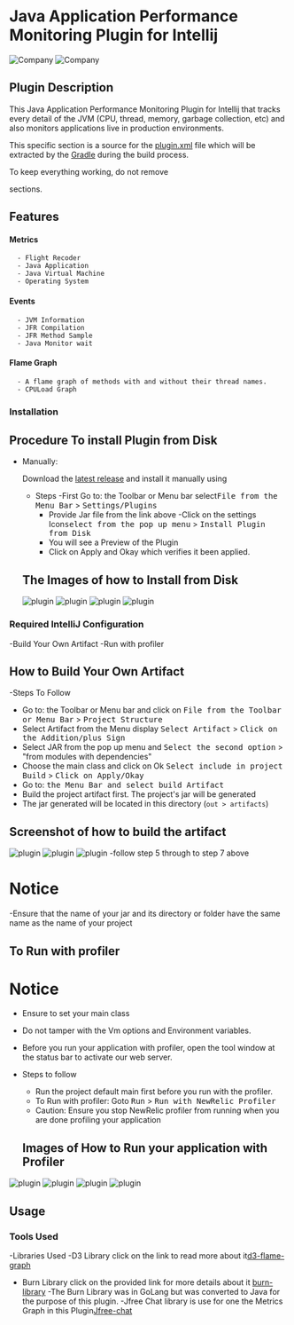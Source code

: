 # Java Application Performance Monitoring Plugin for Intellij
![Company](https://avatars.githubusercontent.com/u/21255133?s=200&v=4)
![Company](https://avatars.githubusercontent.com/u/31739?s=200&v=4)


[comment]: <> (![Build]&#40;https://github.com/turntabl/intellij-apm-plugin/workflows/Build/badge.svg&#41;)


<!-- Plugin description -->
## Plugin Description
This Java Application Performance Monitoring Plugin for Intellij that tracks every detail of the JVM (CPU, thread, memory, garbage collection, etc) and also monitors
applications live in production environments.

This specific section is a source for the [plugin.xml](/src/main/resources/META-INF/plugin.xml) file which will be extracted by the [Gradle](/build.gradle) during the build process.

To keep everything working, do not remove 
<!-- ... --> sections.
<!-- Plugin description end -->

## Features
#### Metrics
      - Flight Recoder
      - Java Application
      - Java Virtual Machine
      - Operating System
#### Events
      - JVM Information
      - JFR Compilation
      - JFR Method Sample
      - Java Monitor wait
      
#### Flame Graph
      - A flame graph of methods with and without their thread names.
      - CPULoad Graph



### Installation
  ## Procedure To install Plugin from Disk
[comment]: <> (  <kbd>Install Plugin</kbd>)
[comment]: <> (- Using IDE built-in plugin system:)
[comment]: <> (<kbd>File from the Toolbar or Menu Bar</kbd> > <kbd>Settings/Plugins</kbd> )

[comment]: <> (  <kbd>select from the pop up menu</kbd> > <kbd>Install Plugin from Disk</kbd>)

[comment]: <> (  <kbd>Settings/Preferences</kbd> > <kbd>Plugins</kbd> > <kbd>Marketplace</kbd> > <kbd>Search for "intellij-plugin"</kbd> >)

- Manually:

  Download the [latest release](https://github.com/turntabl/intellij-apm-plugin/releases/latest) and install it manually using
 
  - Steps
      -First Go to: the Toolbar or Menu bar select<kbd>File from the Menu Bar</kbd> > <kbd>Settings/Plugins </kbd> 
      - Provide Jar file from the link above
      -Click on the settings Icon<kbd>select from the pop up menu</kbd> > <kbd>Install Plugin from Disk</kbd> 
      - You will see a Preview of the Plugin
      - Click on Apply and Okay which verifies it been applied.
  
  ## The Images of how to Install from Disk
  ![plugin](Images/plugin1.png)
  ![plugin](Images/plugin2.png)
  ![plugin](Images/plugin3.png)
  ![plugin](Images/plugin.png)

### Required IntelliJ Configuration
 -Build Your Own Artifact
 -Run with profiler

## How to Build Your Own Artifact

[comment]: <> (  <kbd>Building of Artifact</kbd>)
[comment]: <> (<kbd>File from the Toolbar or Menu Bar</kbd> > <kbd>Settings/Plugins</kbd> )
[comment]: <> (<kbd>Select Artifact</kbd> > <kbd>Click on the Addition/plus Sign</kbd> )
[comment]: <> (<kbd>Select the second option</kbd>)
[comment]: <> (<kbd>Select include in project Build</kbd>)
[comment]: <> (<kbd>Click on Apply/Okay</kbd>)
-Steps To Follow
  - Go to: the Toolbar or Menu bar and click on <kbd>File from the Toolbar or Menu Bar</kbd> > <kbd>Project Structure </kbd>
  - Select Artifact from the Menu display <kbd>Select Artifact</kbd> > <kbd>Click on the Addition/plus Sign</kbd> 
  - Select JAR from the pop up menu and  <kbd>Select the second option</kbd> > "from modules with dependencies"
  - Choose the main class and click on Ok <kbd>Select include in project Build</kbd> > <kbd>Click on Apply/Okay</kbd>
  - Go to: <kbd>the Menu Bar and select build Artifact</kbd>
  - Build the project artifact first. The project's jar will be generated
  - The jar generated will be located in this directory (`out > artifacts`)

 ## Screenshot of how to build the artifact
![plugin](Images/artifact1.png)
![plugin](Images/artifact2.png)
![plugin](Images/artifact3.png)
 -follow step 5 through to step 7 above
 
# Notice
 -Ensure that the name of your jar and its directory or folder have the same name as the name of your project

## To Run with profiler

 # Notice
  - Ensure to set your main class
   - Do not tamper with the Vm options and Environment variables.
   - Before you run your application with profiler, open the tool window at the status bar to activate our web server.

- Steps to follow
  - Run the project default main first before you run with the profiler.
  - To Run with profiler: Goto <kbd>Run</kbd> > <kbd>Run with NewRelic Profiler</kbd>
  - Caution: Ensure you stop NewRelic profiler from running when you are done profiling your application
 
  ## Images of How to Run your application with Profiler
![plugin](Images/result1.png)
![plugin](Images/result2.png)
![plugin](Images/result3.png)
![plugin](Images/result4.png)


  
## Usage 
  

[comment]: <> (  - Goto <kbd>Run</kbd> > <kbd>Edit Configurations</kbd>)

[comment]: <> (  - In the pop up window, click on create new application)

[comment]: <> (  - Choose a name, Run on > Local Machine)

[comment]: <> (  - For the VM Options, enter this command  `-javaagent:./lib/jfr-daemon-1.2.0-SNAPSHOT.jar -jar ./lib/testProject.jar`)
  
[comment]: <> (### Working with different types of projects  )

[comment]: <> (- Pure Java Project)

[comment]: <> (    - Build project first)

[comment]: <> (    - Run the project default main first before you run with the plugin.)

[comment]: <> (- Gradle Projects)

[comment]: <> (  - Build project first)

[comment]: <> (  - Run the project default main first before you run with the plugin.)

[comment]: <> (  - For cases where a null pointer exception is thrown, kindly run the project default main again before running with profiler.)

[comment]: <> (- Maven Projects)

[comment]: <> (  - Build project first)

[comment]: <> (  - Run the project default main first before you run with the plugin.)

[comment]: <> (  - For cases where a null pointer exception is thrown, kindly run the project default main again before running with profiler.)

### Tools Used
-Libraries Used
  -D3 Library click on the link to read more about it[d3-flame-graph](https://github.com/spiermar/d3-flame-graph)
  - Burn Library click on the provided link for more details about it [burn-library](https://github.com/spiermar/burn)
    -The Burn Library was in GoLang but was converted to Java for the purpose of this plugin.
  -Jfree Chat library is use for one the Metrics Graph in this Plugin[Jfree-chat](https://www.jfree.org/jfreechart/)
